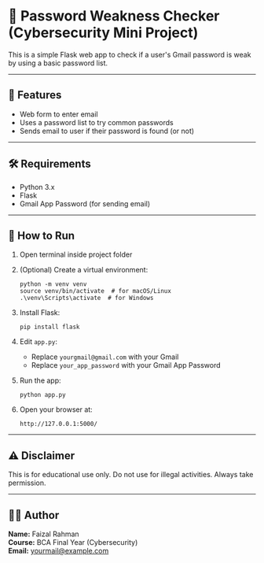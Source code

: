 
# 🔐 Password Weakness Checker (Cybersecurity Mini Project)

This is a simple Flask web app to check if a user's Gmail password is weak by using a basic password list.

---

## 🚀 Features

- Web form to enter email
- Uses a password list to try common passwords
- Sends email to user if their password is found (or not)

---

## 🛠️ Requirements

- Python 3.x
- Flask
- Gmail App Password (for sending email)

---

## 🔧 How to Run

1. Open terminal inside project folder
2. (Optional) Create a virtual environment:

    ```
    python -m venv venv
    source venv/bin/activate  # for macOS/Linux
    .\venv\Scripts\activate  # for Windows
    ```

3. Install Flask:

    ```
    pip install flask
    ```

4. Edit `app.py`:
   - Replace `yourgmail@gmail.com` with your Gmail
   - Replace `your_app_password` with your Gmail App Password

5. Run the app:

    ```
    python app.py
    ```

6. Open your browser at:

    ```
    http://127.0.0.1:5000/
    ```

---

## ⚠️ Disclaimer

This is for educational use only. Do not use for illegal activities. Always take permission.

---

## 👨‍💻 Author

**Name:** Faizal Rahman  
**Course:** BCA Final Year (Cybersecurity)  
**Email:** yourmail@example.com

